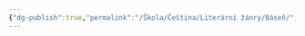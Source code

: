 ```yaml
---
{"dg-publish":true,"permalink":"/Škola/Čeština/Literární žánry/Báseň/","created":"1980-01-01T00:00:00.000+01:00","updated":"2024-03-18T08:54:40.084+01:00"}
---
```


